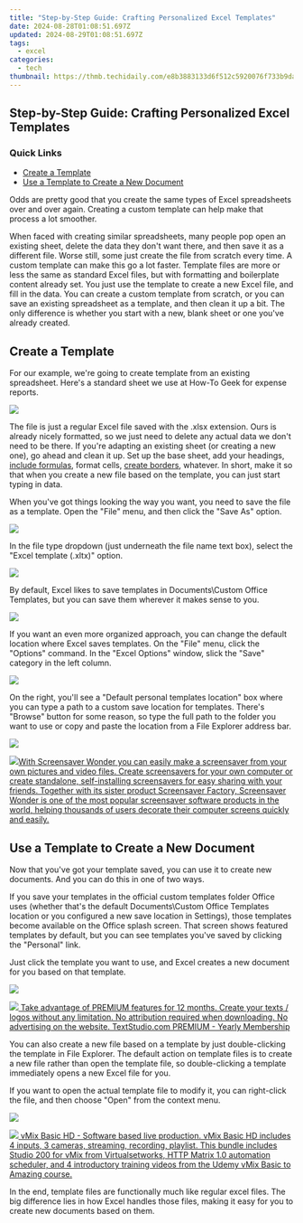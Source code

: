 ```yaml
---
title: "Step-by-Step Guide: Crafting Personalized Excel Templates"
date: 2024-08-28T01:08:51.697Z
updated: 2024-08-29T01:08:51.697Z
tags:
  - excel
categories:
  - tech
thumbnail: https://thmb.techidaily.com/e8b3883133d6f512c5920076f733b9da53c8a6ea2a98528d0cbb835531035bed.jpg
---
```


## Step-by-Step Guide: Crafting Personalized Excel Templates

### Quick Links

* [Create a Template](https://sim-unlock.techidaily.com/how-to-change-your-sim-pin-code-on-your-itel-a70-phone-by-drfone-android/)
* [Use a Template to Create a New Document](https://remote-screen-capture.techidaily.com/new-in-2024-essential-peaceful-pc-game-list/)

 Odds are pretty good that you create the same types of Excel spreadsheets over and over again. Creating a custom template can help make that process a lot smoother.

 When faced with creating similar spreadsheets, many people pop open an existing sheet, delete the data they don't want there, and then save it as a different file. Worse still, some just create the file from scratch every time. A custom template can make this go a lot faster. Template files are more or less the same as standard Excel files, but with formatting and boilerplate content already set. You just use the template to create a new Excel file, and fill in the data. You can create a custom template from scratch, or you can save an existing spreadsheet as a template, and then clean it up a bit. The only difference is whether you start with a new, blank sheet or one you've already created.

##  Create a Template

 For our example, we're going to create template from an existing spreadsheet. Here's a standard sheet we use at How-To Geek for expense reports.

![](https://static1.howtogeekimages.com/wordpress/wp-content/uploads/2018/02/img_5a964f653625c.png) 

 The file is just a regular Excel file saved with the .xlsx extension. Ours is already nicely formatted, so we just need to delete any actual data we don't need to be there. If you're adapting an existing sheet (or creating a new one), go ahead and clean it up. Set up the base sheet, add your headings, [include formulas](https://fox-helps.techidaily.com/new-2024-approved-safety-features-evaluated-in-syma-x8c/), format cells, [create borders](https://activate-lock.techidaily.com/in-2024-3-effective-ways-to-unlock-icloud-account-without-password-on-apple-iphone-14-by-drfone-ios/), whatever. In short, make it so that when you create a new file based on the template, you can just start typing in data.

 When you've got things looking the way you want, you need to save the file as a template. Open the "File" menu, and then click the "Save As" option.

![](https://static1.howtogeekimages.com/wordpress/wp-content/uploads/2018/02/img_5a964fb70ba28.png) 

 In the file type dropdown (just underneath the file name text box), select the "Excel template (.xltx)" option.

![](https://static1.howtogeekimages.com/wordpress/wp-content/uploads/2018/02/img_5a964fe634734.png) 

 By default, Excel likes to save templates in Documents\\Custom Office Templates, but you can save them wherever it makes sense to you.

![](https://static1.howtogeekimages.com/wordpress/wp-content/uploads/2018/02/img_5a96505b185be.png) 

 If you want an even more organized approach, you can change the default location where Excel saves templates. On the "File" menu, click the "Options" command. In the "Excel Options" window, slick the "Save" category in the left column.

![](https://static1.howtogeekimages.com/wordpress/wp-content/uploads/2018/02/img_5a96d6f36f022.png) 

 On the right, you'll see a "Default personal templates location" box where you can type a path to a custom save location for templates. There's "Browse" button for some reason, so type the full path to the folder you want to use or copy and paste the location from a File Explorer address bar.

![](https://static1.howtogeekimages.com/wordpress/wp-content/uploads/2018/02/img_5a96d859dc629.png) 

<!-- affiliate ads begin -->
<a href="https://secure.2checkout.com/order/checkout.php?PRODS=195080&QTY=1&AFFILIATE=108875&CART=1"><img src="https://www.blumentals.net/scrwonder/images/screensaver-software.png" border="0">With Screensaver Wonder you can easily make a screensaver from your own pictures and video files. Create screensavers for your own computer or create standalone, self-installing screensavers for easy sharing with your friends. Together with its sister product Screensaver Factory, Screensaver Wonder is one of the most popular screensaver software products in the world, helping thousands of users decorate their computer screens quickly and easily.</a>
<!-- affiliate ads end -->
##  Use a Template to Create a New Document

 Now that you've got your template saved, you can use it to create new documents. And you can do this in one of two ways.

 If you save your templates in the official custom templates folder Office uses (whether that's the default Documents\\Custom Office Templates location or you configured a new save location in Settings), those templates become available on the Office splash screen. That screen shows featured templates by default, but you can see templates you've saved by clicking the "Personal" link.

 Just click the template you want to use, and Excel creates a new document for you based on that template.

![](https://static1.howtogeekimages.com/wordpress/wp-content/uploads/2018/02/img_5a96da81d5507.png) 

<!-- affiliate ads begin -->
<a href="https://secure.textstudio.com/order/checkout.php?PRODS=35633309&QTY=1&AFFILIATE=108875&CART=1"> <img src="https://secure.avangate.com/images/merchant/d6eb8222c9718486bdabce8b897380f7/products/3_premium-icon.png" border="0"> Take advantage of PREMIUM features for 12 months. 
Create your texts / logos without any limitation. 
No attribution required when downloading. 
No advertising on the website. 
 TextStudio.com  PREMIUM - Yearly Membership</a>
<!-- affiliate ads end -->
 You can also create a new file based on a template by just double-clicking the template in File Explorer. The default action on template files is to create a new file rather than open the template file, so double-clicking a template immediately opens a new Excel file for you.

 If you want to open the actual template file to modify it, you can right-click the file, and then choose "Open" from the context menu.

![](https://static1.howtogeekimages.com/wordpress/wp-content/uploads/2018/02/2018-03-06-2.png) 

<!-- affiliate ads begin -->
<a href="https://secure.2checkout.com/order/checkout.php?PRODS=4718728&QTY=1&AFFILIATE=108875&CART=1"> <img src="https://secure.avangate.com/images/merchant/ce9a6fb2becc2d235e62b125e9260102/products/vMixCallScreenshot1-large.jpg" border="0"> vMix Basic HD - Software based live production. vMix Basic HD includes 4 inputs, 3 cameras, streaming, recording, playlist. 
This bundle includes Studio 200 for vMix from Virtualsetworks, HTTP Matrix 1.0 automation scheduler, and 4 introductory training videos from the Udemy vMix Basic to Amazing course. </a>
<!-- affiliate ads end -->
 In the end, template files are functionally much like regular excel files. The big difference lies in how Excel handles those files, making it easy for you to create new documents based on them.

<ins class="adsbygoogle"
     style="display:block"
     data-ad-format="autorelaxed"
     data-ad-client="ca-pub-7571918770474297"
     data-ad-slot="1223367746"></ins>



<ins class="adsbygoogle"
     style="display:block"
     data-ad-client="ca-pub-7571918770474297"
     data-ad-slot="8358498916"
     data-ad-format="auto"
     data-full-width-responsive="true"></ins>



